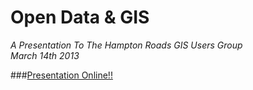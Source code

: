 Open Data &  GIS
==========================
_A Presentation To The Hampton Roads GIS Users Group_  
_March 14th 2013_

###[Presentation Online!!](http://jonahadkins.github.io/Open-Data-In-Hampton-Roads/#/)
